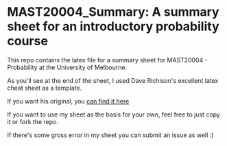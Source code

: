 # MAST20004_Summary: A summary sheet for an introductory probability course

This repo contains the latex file for a summary sheet for MAST20004 - Probability at the University of Melbourne.

As you'll see at the end of the sheet, I used Dave Richison's excellent latex cheat sheet as a template.

If you want his original, you [can find it here](https://divisbyzero.com/2011/08/17/a-quick-guide-to-latex/)

If you want to use my sheet as the basis for your own, feel free to just copy it or fork the repo. 

If there's some gross error in my sheet you can submit an issue as well :)
